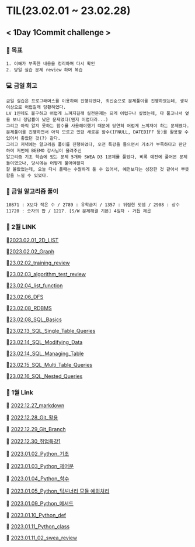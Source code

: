 # **TIL(23.02.01 ~ 23.02.28)** 
## **< 1Day 1Commit challenge >**

### **📝 목표**
    1. 이해가 부족한 내용을 정리하며 다시 확인
    2. 당일 실습 문제 review 하며 복습

### **💻 금일 회고**
    금일 실습은 프로그래머스를 이용하여 진행되었다, 최신순으로 문제풀이를 진행하였는데, 생각 이상으로 어렵길래 당황하였다. 
    LV 1인데도 불구하고 어렵게 느껴지길래 실전문제는 되게 어렵구나 싶었는데, 다 풀고나서 옆을 보니 정답률이 낮은 문제였다(왠지 어렵더라...)
    그리고 아직 알지 못하는 함수를 사용해야했기 때문에 당연히 어렵게 느껴져야 하는 문제였다. 
    문제풀이를 진행하면서 아직 모르고 있던 새로운 함수(IFNULL, DATEDIFF 등)를 활용할 수 있어서 좋았던 것(?) 같다.
    그리고 저녁에는 알고리즘 풀이를 진행하였다, 오전 특강을 들으면서 기초가 부족하다고 판단하여 저번에 BEEMO 강사님이 올려주신
    알고리즘 기초 학습에 있는 문제 5개와 SWEA D3 1문제를 풀었다, 비록 예전에 풀어본 문제들이였으나, 당시에는 어떻게 풀어야할지
    잘 몰랐었는데, 오늘 다시 풀때는 수월하게 풀 수 있어서, 예전보다는 성장한 것 같아서 뿌뜻함을 느낄 수 있었다. 

    
### **📒 금일 알고리즘 풀이**
    10871 : X보다 작은 수 / 2789 : 유학금지 / 1357 : 뒤집힌 덧셈 / 2908 : 상수
    11720 : 숫자의 합 / 1217. [S/W 문제해결 기본] 4일차 - 거듭 제곱


### **📗 2월 LINK**

📄[2023.02.01_2D_LIST](https://github.com/zzgh06/TIL/blob/master/class_content/2D_list.md)

📄[2023.02.02_Graph](https://github.com/zzgh06/TIL/blob/master/class_content/230202_graph.md)

📄[23.02.02_training_review](https://github.com/zzgh06/TIL/blob/master/Training/230202_training_review.py)

📄[23.02.03_algorithm_test_review](https://github.com/zzgh06/TIL/blob/master/mock%20exam/230203_algorithm_test_review.py)

📄[23.02.04_list_function](https://github.com/zzgh06/TIL/blob/master/individual%20learning/230204_list_function.md)

📄[23.02.06_DFS](https://github.com/zzgh06/TIL/blob/master/class_content/230206_DFS.md)

📄[23.02.08_RDBMS](https://github.com/zzgh06/TIL/blob/master/class_content/230208_RDBMS.md)

📄[23.02.08_SQL_Basics](https://github.com/zzgh06/TIL/blob/master/class_content/230209_SQL_Basics.md)

📄[23.02.13_SQL_Single_Table_Queries](https://github.com/zzgh06/TIL/blob/master/class_content/230213_SQL_Single_Table_Queries.md)

📄[23.02.14_SQL_Modifying_Data](https://github.com/zzgh06/TIL/blob/master/class_content/230214_Modifying_Data.md)

📄[23.02.14_SQL_Managing_Table](https://github.com/zzgh06/TIL/blob/master/class_content/230214_SQL_Managing_Table.md)

📄[23.02.15_SQL_Multi_Table_Queries](https://github.com/zzgh06/TIL/blob/master/class_content/230215_SQL_Multi_Table_Queries.md)

📄[23.02.16_SQL_Nested_Queries](https://github.com/zzgh06/TIL/blob/master/class_content/230216_SQL_Nested_Queries.md)

### **📘 1월 Link**

📄 [2022.12.27_markdown](https://github.com/zzgh06/TIL/blob/master/class_content/markdown.md)

📄 [2022.12.28_Git_활용](https://github.com/zzgh06/TIL/blob/master/class_content/Git.md)

📄 [2022.12.29_Git_Branch](https://github.com/zzgh06/TIL/blob/master/class_content/GitBranch.md)

📄 [2022.12.30_취업특강1](https://github.com/zzgh06/TIL/blob/master/%EC%B7%A8%EC%97%85/%EC%B7%A8%EC%97%85%ED%8A%B9%EA%B0%951.md)

📄 [2023.01.02_Python_기초](https://github.com/zzgh06/TIL/blob/master/class_content/python%EA%B8%B0%EC%B4%88.md)

📄 [2023.01.03_Python_제어문](https://github.com/zzgh06/TIL/blob/master/class_content/python_%EC%A0%9C%EC%96%B4%EB%AC%B8.md)

📄 [2023.01.04_Python_함수](https://github.com/zzgh06/TIL/blob/master/class_content/python_%ED%95%A8%EC%88%98.md)

📄 [2023.01.05_Python_딕셔너리 모듈 예외처리](https://github.com/zzgh06/TIL/blob/master/class_content/python_%EB%AA%A8%EB%93%88_%EC%98%88%EC%99%B8%EC%B2%98%EB%A6%AC.md)

📄 [2023.01.09_Python_메서드](https://github.com/zzgh06/TIL/blob/master/class_content/python_method.md)

📄 [2023.01.10_Python_def](https://github.com/zzgh06/TIL/blob/master/class_content/python_def.md)

📄 [2023.01.11_Python_class](https://github.com/zzgh06/TIL/blob/master/class_content/python_class.md)

📄 [2023.01.11_02_swea_review](https://github.com/zzgh06/TIL/blob/master/SWEA/02_swea_review.py)